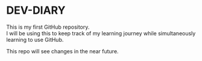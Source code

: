 # DEV-DIARY
This is my first GitHub repository.  
I will be using this to keep track of my learning journey while simultaneously learning to use GitHub.

This repo will see changes in the near future.